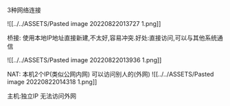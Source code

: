 3种网络连接

![[../../ASSETS/Pasted image 20220822013727 1.png]]

桥接: 使用本地IP地址直接新建,不太好,容易冲突.好处:直接访问,可以与其他系统通信

![[../../ASSETS/Pasted image 20220822013936 1.png]]

NAT: 本机2个IP(类似公网内网) 可以访问别人的(外网)
![[../../ASSETS/Pasted image 20220822014318 1.png]]

主机:独立IP 无法访问外网